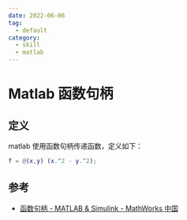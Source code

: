 ```yaml
---
date: 2022-06-06
tag:
  - default
category:
  - skill
  - matlab
---
```



# Matlab 函数句柄


## 定义

matlab 使用函数句柄传递函数，定义如下：

```matlab
f = @(x,y) (x.^2 - y.^2);
```


## 参考

- [函数句柄 - MATLAB & Simulink - MathWorks 中国](https://ww2.mathworks.cn/help/matlab/function-handles.html)
